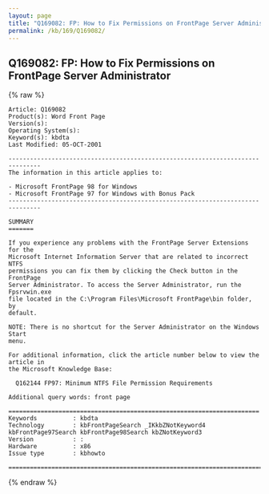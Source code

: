 ```yaml
---
layout: page
title: "Q169082: FP: How to Fix Permissions on FrontPage Server Administrator"
permalink: /kb/169/Q169082/
---
```


## Q169082: FP: How to Fix Permissions on FrontPage Server Administrator

{% raw %}

	Article: Q169082
	Product(s): Word Front Page
	Version(s): 
	Operating System(s): 
	Keyword(s): kbdta
	Last Modified: 05-OCT-2001
	
	-------------------------------------------------------------------------------
	The information in this article applies to:
	
	- Microsoft FrontPage 98 for Windows 
	- Microsoft FrontPage 97 for Windows with Bonus Pack 
	-------------------------------------------------------------------------------
	
	SUMMARY
	=======
	
	If you experience any problems with the FrontPage Server Extensions for the
	Microsoft Internet Information Server that are related to incorrect NTFS
	permissions you can fix them by clicking the Check button in the FrontPage
	Server Administrator. To access the Server Administrator, run the Fpsrvwin.exe
	file located in the C:\Program Files\Microsoft FrontPage\bin folder, by
	default.
	
	NOTE: There is no shortcut for the Server Administrator on the Windows Start
	menu.
	
	For additional information, click the article number below to view the article in
	the Microsoft Knowledge Base:
	
	  Q162144 FP97: Minimum NTFS File Permission Requirements
	
	Additional query words: front page
	
	======================================================================
	Keywords          : kbdta 
	Technology        : kbFrontPageSearch _IKkbZNotKeyword4 kbFrontPage97Search kbFrontPage98Search kbZNotKeyword3
	Version           : :
	Hardware          : x86
	Issue type        : kbhowto
	
	=============================================================================
	

{% endraw %}
